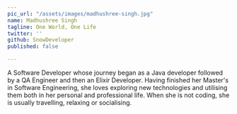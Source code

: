 ```yaml
---
pic_url: "/assets/images/madhushree-singh.jpg"
name: Madhushree Singh
tagline: One World, One Life
twitter: ''
github: SnowDeveloper
published: false

---
```

A Software Developer whose journey began as a Java developer followed by a QA Engineer and then an Elixir Developer. Having finished her Master's in Software Engineering, she loves exploring new technologies and utilising them both in her personal and professional life. When she is not coding, she is usually travelling, relaxing or socialising.